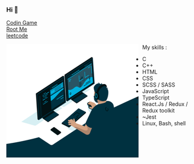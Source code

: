 ### Hi 👋
[Codin Game](https://www.codingame.com/profile/483153482d024ace59b7a1d5747b560c6730432)  
[Root Me](https://www.root-me.org/NorthernLight-279260?lang=fr#848c9805a48bcc09ce269fc54583636f)  
[leetcode](https://leetcode.com/nnieddu)  
  
  <img align="right" style="float: left; margin-right: 10px; margin-bottom: 40px;" alt="GIF illustration github nnieddu" src="https://github.com/nnieddu/nnieddu/blob/main/code.gif" width="350" height="300" />
    
My skills :
* C
* C++
* HTML
* CSS
* SCSS / SASS
* JavaScript
* TypeScript
* React.Js / Redux / Redux toolkit
* ~Jest
* Linux, Bash, shell
<!-- ![](https://visitor-badge.laobi.icu/badge?page_id=nnieddu) -->
